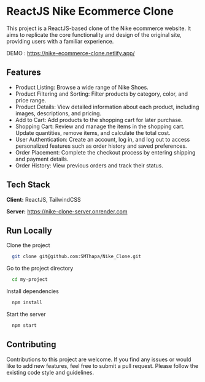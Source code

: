 
# ReactJS Nike Ecommerce Clone

This project is a ReactJS-based clone of the Nike ecommerce website. It aims to replicate the core functionality and design of the original site, providing users with a familiar experience.

DEMO : https://nike-ecommerce-clone.netlify.app/


## Features

- Product Listing: Browse a wide range of Nike Shoes.
- Product Filtering and Sorting: Filter products by category, color, and price range.
- Product Details: View detailed information about each product, including images, descriptions, and pricing.
- Add to Cart: Add products to the shopping cart for later purchase.
- Shopping Cart: Review and manage the items in the shopping cart. Update quantities, remove items, and calculate the total cost.
- User Authentication: Create an account, log in, and log out to access personalized features such as order history and saved preferences.
- Order Placement: Complete the checkout process by entering shipping and payment details.
- Order History: View previous orders and track their status.
## Tech Stack

**Client:** ReactJS, TailwindCSS

**Server:** https://nike-clone-server.onrender.com


## Run Locally

Clone the project

```bash
  git clone git@github.com:SMThapa/Nike_Clone.git
```

Go to the project directory

```bash
  cd my-project
```

Install dependencies

```bash
  npm install
```

Start the server

```bash
  npm start
```


## Contributing

Contributions to this project are welcome. If you find any issues or would like to add new features, feel free to submit a pull request. Please follow the existing code style and guidelines.


